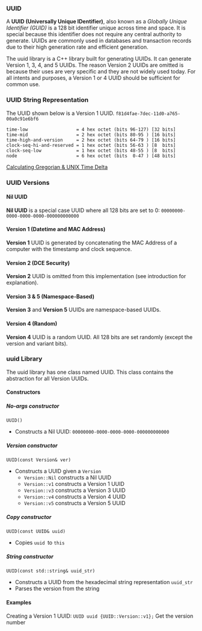 ### UUID

A **UUID (Universally Unique IDentifier)**, also known as a _Globally Unique Identifier (GUID)_ is a 128 bit identifier unique across time and space. It is special because this identifier does not require any central authority to generate. UUIDs are commonly used in databases and transaction records due to their high generation rate and efficient generation.

The uuid library is a C++ library built for generating UUIDs. It can generate Version 1, 3, 4, and 5 UUIDs. The reason Version 2 UUIDs are omitted is because their uses are very specific and they are not widely used today. For all intents and purposes, a Version 1 or 4 UUID should be sufficient for common use.


### UUID String Representation

The UUID shown below is a Version 1 UUID.
`f81d4fae-7dec-11d0-a765-00a0c91e6bf6`

```
time-low                  = 4 hex octet (bits 96-127) [32 bits]
time-mid                  = 2 hex octet (bits 80-95 ) [16 bits]
time-high-and-version     = 2 hex octet (bits 64-79 ) [16 bits]
clock-seq-hi-and-reserved = 1 hex octet (bits 56-63 ) [8  bits]
clock-seq-low             = 1 hex octet (bits 48-55 ) [8  bits]
node                      = 6 hex octet (bits  0-47 ) [48 bits]
```
[Calculating Gregorian & UNIX Time Delta](https://www.calculatorsoup.com/calculators/time/time-date-difference-calculator.php?given_format=iso&d_0=1582-10-15&t_0=00%3A00%3A00&d_1=1970-01-01&t_1=00%3A00%3A00&all_units=on&given_format_last=iso&action=solve)


### UUID Versions


#### Nil UUID
**Nil UUID** is a special case UUID where all 128 bits are set to 0: `00000000-0000-0000-0000-000000000000`

#### Version 1 (Datetime and MAC Address)
**Version 1** UUID is generated by concatenating the MAC Address of a computer with the timestamp and clock sequence.

#### Version 2 (DCE Security)
**Version 2** UUID is omitted from this implementation (see introduction for explanation).

#### Version 3 & 5 (Namespace-Based)
**Version 3** and **Version 5** UUIDs are namespace-based UUIDs.

#### Version 4 (Random)
**Version 4** UUID is a random UUID. All 128 bits are set randomly (except the version and variant bits).


### uuid Library

The uuid library has one class named UUID. This class contains the abstraction for all Version UUIDs.

#### Constructors

##### No-args constructor
`UUID()`
* Constructs a Nil UUID: `00000000-0000-0000-0000-000000000000`

##### Version constructor
`UUID(const Version& ver)`

* Constructs a UUID given a `Version`
    * `Version::Nil` constructs a Nil UUID
    * `Version::v1` constructs a Version 1 UUID
    * `Version::v3` constructs a Version 3 UUID
    * `Version::v4` constructs a Version 4 UUID
    * `Version::v5` constructs a Version 5 UUID

##### Copy constructor
`UUID(const UUID& uuid)`
* Copies `uuid `to `this`

##### String constructor
`UUID(const std::string& uuid_str)`
* Constructs a UUID from the hexadecimal string representation `uuid_str`
* Parses the version from the string


#### Examples
Creating a Version 1 UUID:
`UUID uuid {UUID::Version::v1};`
Get the version number